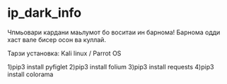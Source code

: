 # ip_dark_info
Чпмьовари кардани маьлумот бо воситаи ин барнома! Барнома одди хаст вале бисер осон ва куллай.

Тарзи установка:
Kali linux /  Parrot OS

1)pip3 install pyfiglet
2)pip3 install folium
3)pip3 install requests
4)pip3 install colorama
